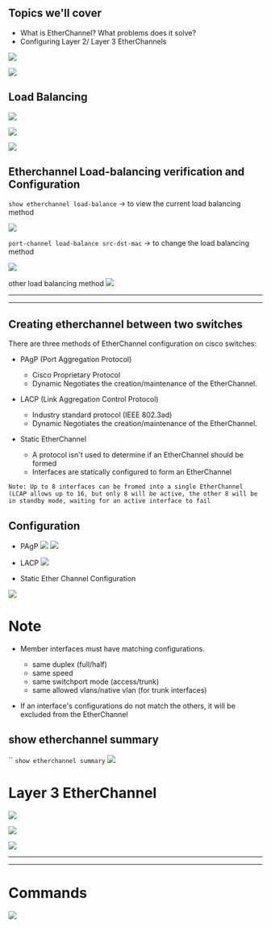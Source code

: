 
## Topics we'll cover

- What is EtherChannel? What problems does it solve?
- Configuring Layer 2/ Layer 3 EtherChannels



![](images/Pasted%20image%2020231028145911.png)

![](images/Pasted%20image%2020231028150003.png)




## Load Balancing


![](images/Pasted%20image%2020231028145942.png)

![](images/Pasted%20image%2020231028150039.png)

![](images/Pasted%20image%2020231028150111.png)


## Etherchannel Load-balancing verification and Configuration



`show etherchannel load-balance` -> to view the current load balancing method

![](images/Pasted%20image%2020231028150326.png)

`port-channel load-balance src-dst-mac` -> to change the load balancing method

![](images/Pasted%20image%2020231028152444.png)

other load balancing method
![](images/Pasted%20image%2020231028152512.png)


---
----


## Creating etherchannel between two switches


There are three methods of EtherChannel configuration on cisco switches:

- PAgP (Port Aggregation Protocol)
	- Cisco Proprietary Protocol
	- Dynamic Negotiates the creation/maintenance of the EtherChannel.

- LACP (Link Aggregation Control Protocol)
	- Industry standard protocol (IEEE 802.3ad)
	- Dynamic Negotiates the creation/maintenance of the EtherChannel.

- Static EtherChannel
	- A protocol isn't used to determine if an EtherChannel should be formed
	- Interfaces are statically configured to form an EtherChannel

`Note: Up to 8 interfaces can be fromed into a single EtherChannel (LCAP allows up to 16, but only 8 will be active, the other 8 will be in standby mode, waiting for an active interface to fail`


## Configuration



- PAgP
![](images/Pasted%20image%2020231028160644.png)
![](images/Pasted%20image%2020231028160732.png)


- LACP
![](images/Pasted%20image%2020231028160812.png)

- Static Ether Channel Configuration

![](images/Pasted%20image%2020231028160941.png)


# Note

- Member interfaces must have matching configurations.
	- same duplex (full/half)
	- same speed
	- same switchport mode (access/trunk)
	- same allowed vlans/native vlan (for trunk interfaces)

- If an interface's configurations do not match the others, it will be excluded from the EtherChannel 


## show etherchannel summary

``
`show etherchannel summary`
![](images/Pasted%20image%2020231028162248.png)




# Layer 3 EtherChannel



![](images/Pasted%20image%2020231028162843.png)

![](images/Pasted%20image%2020231028162857.png)

![](images/Pasted%20image%2020231028162906.png)


----
----



# Commands


![](images/Pasted%20image%2020231028163031.png)